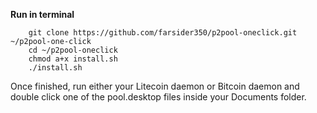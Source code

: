 **Run in terminal**

		git clone https://github.com/farsider350/p2pool-oneclick.git ~/p2pool-one-click
		cd ~/p2pool-oneclick
		chmod a+x install.sh
		./install.sh
		
Once finished, run either your Litecoin daemon or Bitcoin daemon and double click one of the pool.desktop files inside your Documents folder.